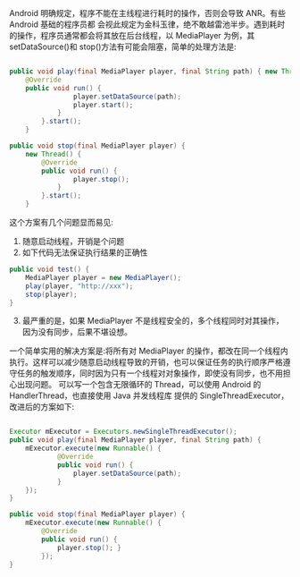 Android 明确规定，程序不能在主线程进行耗时的操作，否则会导致 ANR。有些 Android 基础的程序员都 会视此规定为金科玉律，绝不敢越雷池半步。遇到耗时的操作，程序员通常都会将其放在后台线程，以 MediaPlayer 为例，其 setDataSource()和 stop()方法有可能会阻塞，简单的处理方法是:

```java

public void play(final MediaPlayer player, final String path) { new Thread() {
    @Override
    public void run() {
                player.setDataSource(path);
                player.start(); 
            }
        }.start(); 
    }

public void stop(final MediaPlayer player) { 
    new Thread() {
        @Override
        public void run() {
                player.stop(); 
            }
        }.start(); 
    }
```

这个方案有几个问题显而易见:
1. 随意启动线程，开销是个问题
2. 如下代码无法保证执行结果的正确性

```java
public void test() {
    MediaPlayer player = new MediaPlayer(); 
    play(player, "http://xxx");
    stop(player);
}
```

3. 最严重的是，如果 MediaPlayer 不是线程安全的，多个线程同时对其操作，因为没有同步，后果不堪设想。

一个简单实用的解决方案是:将所有对 MediaPlayer 的操作，都改在同一个线程内执行。这样可以减少随意启动线程导致的开销，也可以保证任务的执行顺序严格遵守任务的触发顺序，同时因为只有一个线程对对象操作，即使没有同步，也不用担心出现问题。
可以写一个包含无限循环的 Thread，可以使用 Android 的 HandlerThread，也直接使用 Java 并发线程库 提供的 SingleThreadExecutor，改进后的方案如下:

```java

Executor mExecutor = Executors.newSingleThreadExecutor(); 
public void play(final MediaPlayer player, final String path) {
    mExecutor.execute(new Runnable() {
            @Override
            public void run() {
                player.setDataSource(path); 
            }
    });
}

public void stop(final MediaPlayer player) { 
    mExecutor.execute(new Runnable() {
        @Override
        public void run() {
            player.stop(); }
        });
}

```